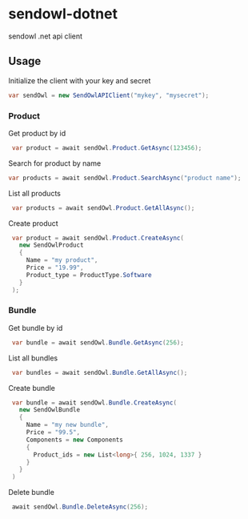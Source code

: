 # sendowl-dotnet
sendowl .net api client



## Usage

Initialize the client with your key and secret

```c#
var sendOwl = new SendOwlAPIClient("mykey", "mysecret");
```

### Product

Get product by id
```c#
 var product = await sendOwl.Product.GetAsync(123456);
```

Search for product by name
```c#
var products = await sendOwl.Product.SearchAsync("product name");
```

List all products
```c#
 var products = await sendOwl.Product.GetAllAsync();
```

Create product
```c#
 var product = await sendOwl.Product.CreateAsync(
   new SendOwlProduct
   {
     Name = "my product",
     Price = "19.99",
     Product_type = ProductType.Software
   }
 );
```

### Bundle

Get bundle by id
```c#
 var bundle = await sendOwl.Bundle.GetAsync(256);
```

List all bundles
```c#
 var bundles = await sendOwl.Bundle.GetAllAsync();
```

Create bundle
```c#
 var bundle = await sendOwl.Bundle.CreateAsync(
   new SendOwlBundle
   {
     Name = "my new bundle",
     Price = "99.5",
     Components = new Components
     {
       Product_ids = new List<long>{ 256, 1024, 1337 }
     }
   }
 )
```

Delete bundle
```c#
 await sendOwl.Bundle.DeleteAsync(256);
```

